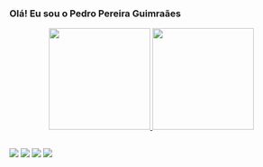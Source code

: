 ### Olá! Eu sou o Pedro Pereira Guimraães

<div align="center">
  <a href="https://github.com/PedroPereiraGuimaraes">
  <img height="180em" src="https://github-readme-stats.vercel.app/api?username=PedroPereiraGuimaraes&show_icons=true&theme=dark&include_all_commits=true&count_private=true"/>
  <img height="180em" src="https://github-readme-stats.vercel.app/api/top-langs/?username=PedroPereiraGuimaraes&layout=compact&langs_count=7&theme=dark"/>
</div>
  
 ##
 
<div> 
  <a href="https://www.instagram.com/pedropguima" target="_blank"><img src="https://img.shields.io/badge/-Instagram-%23E4405F?style=for-the-badge&logo=instagram&logoColor=white" target="_blank"></a>
 	<a href="https://www.twitch.tv/pepoguimaraes" target="_blank"><img src="https://img.shields.io/badge/Twitch-9146FF?style=for-the-badge&logo=twitch&logoColor=white" target="_blank"></a>
  <a href = "mailto:pedro.pereira@Gec.inatel.br"><img src="https://img.shields.io/badge/-Gmail-%23333?style=for-the-badge&logo=gmail&logoColor=white" target="_blank"></a>
  <a href="https://www.linkedin.com/in/pedropereiraguimaraes" target="_blank"><img src="https://img.shields.io/badge/-LinkedIn-%230077B5?style=for-the-badge&logo=linkedin&logoColor=white" target="_blank"></a> 
</div>
